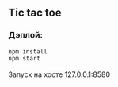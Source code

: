 ## Tic tac toe
### Дэплой: 
`npm install` <br>
`npm start` <br> <br>
Запуск на хосте 127.0.0.1:8580
